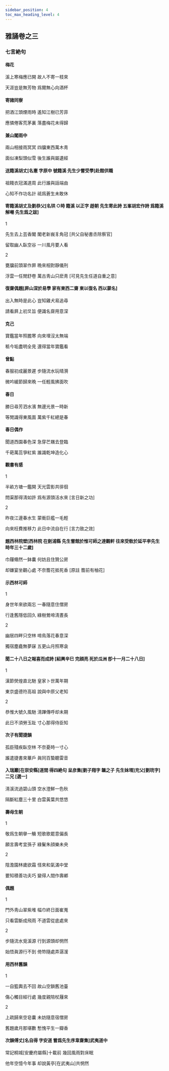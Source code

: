 ```yaml
---
sidebar_position: 4
toc_max_heading_level: 4
---
```


## 雅誦卷之三

### 七言絶句

 #### 梅花

溪上寒梅應已開 故人不寄一枝來

天涯豈是無芳物 爲爾無心向酒杯

#### 寄諸同寮

把酒江頭煙雨時 遙知江樹已芳菲

應憐倦客荒茅裏 落盡梅花未得歸

#### 兼山閣雨中

兩山相接雨冥冥 四牖東西萬木靑

面似凍梨頭似雪 後生誰與屬遺經

#### 送籍溪胡丈[名憲 字原中 號籍溪 先生少嘗受學]赴館供職

祖餞衣冠滿道周 此行誰與話端由

心知不作功名計 祗爲蒼生未敢休

#### 寄籍溪胡丈及劉恭父[名珙 ○時 籍溪 以正字 趍朝 先生寄此詩 五峯胡宏作詩 爲籍溪解嘲 先生爲之跋]

1

先生去上芸香閣 閣老新峩豸角冠 [共父自秘書丞除察官]

留取幽人臥空谷 一川風月要人看

2

甕牖前頭翠作屛 晩來相對靜儀刑

浮雲一任閒舒卷 萬古靑山只麽靑 [可見先生任道自重之意]

#### 復齋偶題[屛山深於易學 家有東西二齋 東以復名 西以蒙名]

出入無時是此心 豈知雞犬易追尋

請看屛上初爻旨 便識名齋用意深

#### 克己

寶鑑當年照膽寒 向來埋沒太無端

秪今垢盡明全見 還得當年寶鑑看

#### 曾點

春服初成麗景遲 步隨流水玩晴漪

微吟緩節歸來晩 一任輕風拂面吹

#### 春日

勝日尋芳泗水濱 無邊光景一時新

等閒識得東風面 萬紫千紅總是春

#### 春日偶作

聞道西園春色深 急穿芒屩去登臨

千葩萬蕊爭紅紫 誰識乾坤造化心

#### 觀書有感

1

半畝方塘一鑑開 天光雲影共徘徊

問渠那得淸如許 爲有源頭活水來 [言日新之功]

 2  

昨夜江邊春水生 蒙衝巨艦一毛輕

向來枉費推移力 此日中流自在行 [言力致之效]

#### 題西林院壁[西林院 在劍浦縣 先生嘗館於惟可師之達觀軒 往來受敎於延平李先生 時年三十二歲]

巾屨翛然一鉢囊 何妨且住贊公房

却嫌宴坐觀心處 不奈簷花抵死香 [原註 簷前有柚花]

#### 示西林可師

1

身世年來欲兩忘 一春隨意住僧房

行逢舊隱低回久 綠樹鶯啼淸晝長

 2  

幽居四畔只空林 啼鳥落花春意深

獨宿塵龕無夢寐 五更山月照寒衾

#### 聞二十八日之報喜而成詩 [紹興辛巳 完顔亮 死於瓜洲 卽十一月二十八日]

1

漢節熒煌直北馳 皇家卜世萬年期

東京盛德符高祖 說與中原父老知

2

恭惟大號久風馳 淸蹕傳呼却未期

此日不須勞玉趾 寸心那得侍臣知

#### 次子有聞捷韻

孤臣殘疾臥空林 不奈憂時一寸心

誰遣捷書來蓽戶 眞同百蟄聽雷音

#### 入瑞巖[在崇安縣]道間 得四絶句 呈彦集[劉子翔字 韞之子 先生妹壻]充父[劉珫字]二兄 [選一]

淸溪流過碧山頭 空水澄鮮一色秋

隔斷紅塵三十里 白雲黃葉共悠悠

#### 壽母生朝

1

敬爲生朝擧一觴 短歌歌罷意偏長

願言壽考宜孫子 綠鬢朱顔樂未央

2

陰澹園林歲欲霜 怪來和氣滿中堂

要知積善功夫巧 變得人間作壽鄕

#### 偶題

1

門外靑山翠紫堆 幅巾終日面崔嵬

只看雲斷成飛雨 不道雲從底處來

2

步隨流水覓溪源 行到源頭却惘然

始悟眞源行不到 倚笻隨處弄潺湲

#### 用西林舊韻

1

一自籃輿去不回 故山空鎖舊池臺

傷心觸目經行處 幾度親陪杖屨來

2

上疏歸來空皂囊 未妨隨意宿僧房

舊題歲月那堪數 慙愧平生一瓣香

#### 次韻傅丈[名自得 字安道 嘗爲先生序韋齋集]武夷道中

常記桐城[安慶府屬縣]十載前 幾回風雨對床眠

他年空憶今年事 却說黃亭[在武夷山]共惘然